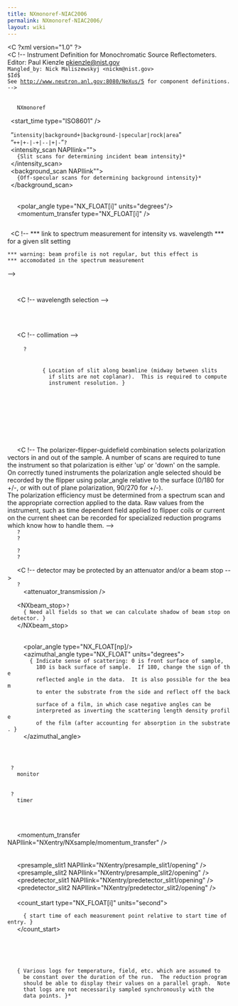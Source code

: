 ```yaml
---
title: NXmonoref-NIAC2006
permalink: NXmonoref-NIAC2006/
layout: wiki
---
```


<C ?xml version="1.0" ?>  
<C !--
 Instrument Definition for Monochromatic Source Reflectometers.
 Editor: Paul Kienzle <pkienzle@nist.gov>  
`Mangled_by: Nick Maliszewskyj <nickm@nist.gov>`  
`$Id$`  
`See `[`http://www.neutron.anl.gov:8080/NeXus/5`](http://www.neutron.anl.gov:8080/NeXus/5)` for component definitions.`  
`-->`

<NXentry>

` `<definition version="1.0" URL="http://www.nexus.anl.gov/instruments/xml/monoref.xml">  
`   NXmonoref`  
` `</definition>  
` `<start_time type="ISO8601" />

` `<tag name="scan">“`intensity|background+|background-|specular|rock|area`”</tag>  
` `<tag name="polarization">“`++|+-|-+|--|+|-`”`?`</tag>  
` `<intensity_scan NAPIlink="">  
`   {Slit scans for determining incident beam intensity}*`  
` `</intensity_scan>  
` `<background_scan NAPIlink"">  
`   {Off-specular scans for determining background intensity}*`  
` `</background_scan>

` `<NXsample>  
`   `<polar_angle type="NX_FLOAT[i]" units="degrees"/>  
`   `<momentum_transfer type="NX_FLOAT[i]" />  
` `</NXsample>

` `<C !--
    *** link to spectrum measurement for intensity vs. wavelength
    *** for a given slit setting
  
    *** warning: beam profile is not regular, but this effect is 
    *** accomodated in the spectrum measurement
  -->

` `<NXinstrument>

`   `<C !-- wavelength selection -->  
`   `<NXcrystal name="monochromator">  
`     `<wavelength />  
`   `</NXcrystal>

`   `<C !-- collimation -->  
`   `<NXaperture name="pre[sample|detector]_slit#">  
`     `<NXgeometry name="geometry">`?`  
`       `<NXtranslation name="translation">  
`         `<distances type="NX_FLOAT" units="mm">  
`           { Location of slit along beamline (midway between slits `  
`             if slits are not coplanar).  This is required to compute `  
`             instrument resolution. }`  
`         `</distances>`          `  
`       `</NXtranslation>  
`       `<NXshape name="shape">  
`         `<shape />  
`         `<size type="NX_FLOAT[nshapepars,np]" units="mm" />  
`       `</NXshape>  
`     `</NXgeometry>  
`   `</NXaperture>

`   `<C !-- 
      The polarizer-flipper-guidefield combination selects polarization vectors 
      in and out of the sample.  A number of scans are required to tune the 
      instrument so that polarization is either 'up' or 'down' on the sample.  
      On correctly tuned instruments the polarization angle selected should 
      be recorded by the flipper using polar_angle relative to the surface 
      (0/180 for +/-, or with out of plane polarization, 90/270 for +/-).  
      The polarization efficiency must be determined from a spectrum scan
      and the appropriate correction applied to the data.
      Raw values from the instrument, such as time dependent field applied
      to flipper coils or current on the current sheet can be recorded for
      specialized reduction programs which know how to handle them.
      -->  
`   `<NXpolarizer name="presample_polarizer">`?`</NXpolarizer>  
`   `<NXflipper name="presample_flipper">`?`</NXflipper>

`   `<NXpolarizer name="predetector_polarizer">`?`</NXpolarizer>  
`   `<NXflipper name="predetector_flipper">`?`</NXflipper>

`   `<C !-- detector may be protected by an attenuator and/or a beam stop -->  
`   `<NXattenuator>`?`  
`     `<attenuator_transmission />  
`   `</NXattenuator>  
`   `<NXbeam_stop>`?`  
`     { Need all fields so that we can calculate shadow of beam stop on detector. }`  
`   `</NXbeam_stop>

`   `<NXdetector>  
`     `<polar_angle type="NX_FLOAT[np]/>  
`     `<azimuthal_angle type="NX_FLOAT" units="degrees">  
`       { Indicate sense of scattering: 0 is front surface of sample, `  
`         180 is back surface of sample.  If 180, change the sign of the`  
`         reflected angle in the data.  It is also possible for the beam`  
`         to enter the substrate from the side and reflect off the back `  
`         surface of a film, in which case negative angles can be `  
`         interpreted as inverting the scattering length density profile`  
`         of the film (after accounting for absorption in the substrate. }`  
`     `</azimuthal_angle>  
`   `</NXdetector>

` `</NXinstrument>

` `<NXmonitor name="monitor">`?`  
`   `<mode>`monitor`</mode>  
`   `<data />  
` `</NXmonitor>  
` `<NXmonitor name="timer">`?`  
`   `<mode>`timer`</mode>  
`   `<data />  
` `</NXmonitor>

` `<NXdata>  
`   `<momentum_transfer NAPIlink="NXentry/NXsample/momentum_transfer" />  
`   `<theta NAPIlink="NXentry/NXsample/polar_angle" />  
`   `<twotheta NAPIlink="NXentry/detector/polar_angle" />  
`   `<presample_slit1 NAPIlink="NXentry/presample_slit1/opening" />  
`   `<presample_slit2 NAPIlink="NXentry/presample_slit2/opening" />  
`   `<predetector_slit1 NAPIlink="NXentry/predetector_slit1/opening" />  
`   `<predetector_slit2 NAPIlink="NXentry/predetector_slit2/opening" />  
`   `<counts NAPIlink="NXentry/detector/counts" />  
`   `<count_start type="NX_FLOAT[i]" units="second">  
`     `  
`     { start time of each measurement point relative to start time of entry. }`  
`   `</count_start>  
`   `<timer NAPIlink="NXentry/timer/data" />  
`   `<monitor NAPIlink="NXentry/monitor/data" />  
` `</NXdata>

` `<NXlog name="??">  
`   { Various logs for temperature, field, etc. which are assumed to`  
`     be constant over the duration of the run.  The reduction program`  
`     should be able to display their values on a parallel graph.  Note`  
`     that logs are not necessarily sampled synchronously with the`  
`     data points. }*`  
` `</NXlog>

</NXentry>
